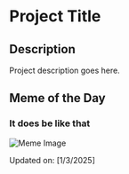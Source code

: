 # Project Title

## Description

Project description goes here.

## Meme of the Day

### It does be like that 
![Meme Image](https://i.redd.it/u1zfzgpqfiae1.gif)

Updated on: [1/3/2025]